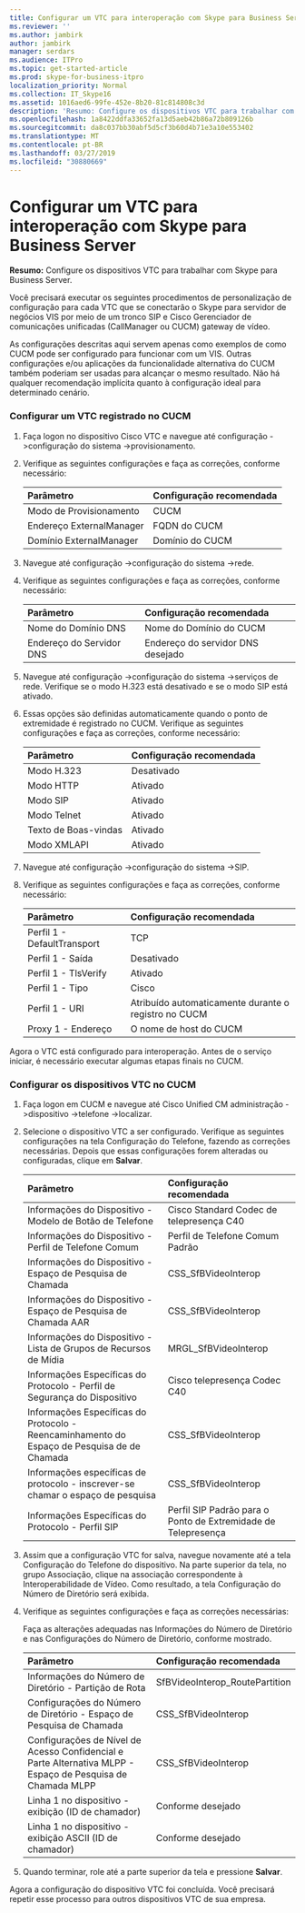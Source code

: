 ```yaml
---
title: Configurar um VTC para interoperação com Skype para Business Server
ms.reviewer: ''
ms.author: jambirk
author: jambirk
manager: serdars
ms.audience: ITPro
ms.topic: get-started-article
ms.prod: skype-for-business-itpro
localization_priority: Normal
ms.collection: IT_Skype16
ms.assetid: 1016aed6-99fe-452e-8b20-81c814808c3d
description: 'Resumo: Configure os dispositivos VTC para trabalhar com Skype para Business Server.'
ms.openlocfilehash: 1a8422ddfa33652fa13d5aeb42b86a72b809126b
ms.sourcegitcommit: da8c037bb30abf5d5cf3b60d4b71e3a10e553402
ms.translationtype: MT
ms.contentlocale: pt-BR
ms.lasthandoff: 03/27/2019
ms.locfileid: "30880669"
---
```

# <a name="configure-a-vtc-for-interoperation-with-skype-for-business-server"></a>Configurar um VTC para interoperação com Skype para Business Server
 
**Resumo:** Configure os dispositivos VTC para trabalhar com Skype para Business Server.
  
Você precisará executar os seguintes procedimentos de personalização de configuração para cada VTC que se conectarão o Skype para servidor de negócios VIS por meio de um tronco SIP e Cisco Gerenciador de comunicações unificadas (CallManager ou CUCM) gateway de vídeo.
  
As configurações descritas aqui servem apenas como exemplos de como CUCM pode ser configurado para funcionar com um VIS. Outras configurações e/ou aplicações da funcionalidade alternativa do CUCM também poderiam ser usadas para alcançar o mesmo resultado. Não há qualquer recomendação implícita quanto à configuração ideal para determinado cenário.
  
### <a name="configure-a-vtc-registered-with-cucm"></a>Configurar um VTC registrado no CUCM

1. Faça logon no dispositivo Cisco VTC e navegue até configuração -\>configuração do sistema -\>provisionamento.
    
2. Verifique as seguintes configurações e faça as correções, conforme necessário: 
    
   |**Parâmetro**|**Configuração recomendada**|
   |:-----|:-----|
   |Modo de Provisionamento  <br/> | CUCM <br/> |
   |Endereço ExternalManager  <br/> | FQDN do CUCM <br/> |
   | Domínio ExternalManager <br/> |Domínio do CUCM  <br/> |
   
3. Navegue até configuração -\>configuração do sistema -\>rede.
    
4. Verifique as seguintes configurações e faça as correções, conforme necessário: 
    
   |**Parâmetro**|**Configuração recomendada**|
   |:-----|:-----|
   |Nome do Domínio DNS  <br/> | Nome do Domínio do CUCM <br/> |
   |Endereço do Servidor DNS  <br/> | Endereço do servidor DNS desejado <br/> |
   
5. Navegue até configuração -\>configuração do sistema -\>serviços de rede. Verifique se o modo H.323 está desativado e se o modo SIP está ativado. 
    
6. Essas opções são definidas automaticamente quando o ponto de extremidade é registrado no CUCM. Verifique as seguintes configurações e faça as correções, conforme necessário: 
    
   |**Parâmetro**|**Configuração recomendada**|
   |:-----|:-----|
   |Modo H.323  <br/> | Desativado <br/> |
   |Modo HTTP  <br/> | Ativado <br/> |
   | Modo SIP <br/> | Ativado <br/> |
   |Modo Telnet  <br/> | Ativado <br/> |
   |Texto de Boas-vindas  <br/> | Ativado <br/> |
   |Modo XMLAPI  <br/> | Ativado <br/> |
   
7. Navegue até configuração -\>configuração do sistema -\>SIP.
    
8. Verifique as seguintes configurações e faça as correções, conforme necessário: 
    
   |**Parâmetro**|**Configuração recomendada**|
   |:-----|:-----|
   |Perfil 1 - DefaultTransport  <br/> | TCP <br/> |
   |Perfil 1 - Saída  <br/> | Desativado <br/> |
   |Perfil 1 - TlsVerify  <br/> | Ativado <br/> |
   |Perfil 1 - Tipo  <br/> | Cisco <br/> |
   |Perfil 1 - URI  <br/> | Atribuído automaticamente durante o registro no CUCM <br/> |
   |Proxy 1 - Endereço  <br/> |O nome de host do CUCM  <br/> |
   
Agora o VTC está configurado para interoperação. Antes de o serviço iniciar, é necessário executar algumas etapas finais no CUCM.
### <a name="configure-vtc-devices-on-cucm"></a>Configurar os dispositivos VTC no CUCM

1. Faça logon em CUCM e navegue até Cisco Unified CM administração -\>dispositivo -\>telefone -\>localizar. 
    
2. Selecione o dispositivo VTC a ser configurado. Verifique as seguintes configurações na tela Configuração do Telefone, fazendo as correções necessárias. Depois que essas configurações forem alteradas ou configuradas, clique em **Salvar**.
    
   |**Parâmetro**|**Configuração recomendada**|
   |:-----|:-----|
   |Informações do Dispositivo - Modelo de Botão de Telefone  <br/> | Cisco Standard Codec de telepresença C40 <br/> |
   |Informações do Dispositivo - Perfil de Telefone Comum  <br/> | Perfil de Telefone Comum Padrão <br/> |
   |Informações do Dispositivo - Espaço de Pesquisa de Chamada  <br/> | CSS_SfBVideoInterop <br/> |
   |Informações do Dispositivo - Espaço de Pesquisa de Chamada AAR  <br/> | CSS_SfBVideoInterop <br/> |
   |Informações do Dispositivo - Lista de Grupos de Recursos de Mídia  <br/> | MRGL_SfBVideoInterop <br/> |
   |Informações Específicas do Protocolo - Perfil de Segurança do Dispositivo  <br/> | Cisco telepresença Codec C40 <br/> |
   |Informações Específicas do Protocolo - Reencaminhamento do Espaço de Pesquisa de de Chamada  <br/> | CSS_SfBVideoInterop <br/> |
   |Informações específicas de protocolo - inscrever-se chamar o espaço de pesquisa  <br/> | CSS_SfBVideoInterop <br/> |
   |Informações Específicas do Protocolo - Perfil SIP  <br/> | Perfil SIP Padrão para o Ponto de Extremidade de Telepresença <br/> |
   
3. Assim que a configuração VTC for salva, navegue novamente até a tela Configuração do Telefone do dispositivo. Na parte superior da tela, no grupo Associação, clique na associação correspondente à Interoperabilidade de Vídeo. Como resultado, a tela Configuração do Número de Diretório será exibida. 
    
4. Verifique as seguintes configurações e faça as correções necessárias: 
    
    Faça as alterações adequadas nas Informações do Número de Diretório e nas Configurações do Número de Diretório, conforme mostrado.
    
   |**Parâmetro**|**Configuração recomendada**|
   |:-----|:-----|
   | Informações do Número de Diretório - Partição de Rota <br/> | SfBVideoInterop_RoutePartition <br/> |
   |Configurações do Número de Diretório - Espaço de Pesquisa de Chamada  <br/> | CSS_SfBVideoInterop <br/> |
   |Configurações de Nível de Acesso Confidencial e Parte Alternativa MLPP - Espaço de Pesquisa de Chamada MLPP  <br/> | CSS_SfBVideoInterop <br/> |
   |Linha 1 no dispositivo - exibição (ID de chamador)  <br/> | Conforme desejado <br/> |
   |Linha 1 no dispositivo - exibição ASCII (ID de chamador)  <br/> | Conforme desejado <br/> |
   
5. Quando terminar, role até a parte superior da tela e pressione **Salvar**. 
    
Agora a configuração do dispositivo VTC foi concluída. Você precisará repetir esse processo para outros dispositivos VTC de sua empresa.

